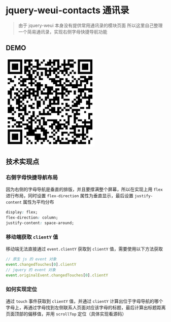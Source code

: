 # jquery-weui-contacts 通讯录

> 由于 jquery-weui 本身没有提供常用通讯录的模块页面
> 所以这里自己整理一个简易通讯录，实现右侧字母快捷导航功能

## DEMO
![手机访问](images/2017/09/1506365328.png)

## 技术实现点

### 右侧字母快捷导航布局

因为右侧的字母导航是垂直的排版，并且要撑满整个屏幕，所以在实现上用 `flex` 进行布局，同时设置 `flex-direction` 属性为垂直显示，最后设置 `justify-content` 属性为平均分布

```css
display: flex;
flex-direction: column;
justify-content: space-around;
```

### 移动端获取 `clientY` 值

移动端无法直接通过 `event.clientY` 获取到 `clientY` 值，需要使用以下方法获取

```js
// 原生 js 的 event 对象
event.changedTouches[0].clientY
// jquery 的 event 对象
event.originalEvent.changedTouches[0].clientY
```

### 如何实现定位

通过 `touch` 事件获取到 `clientY` 值，并通过 `clientY` 计算出位于字母导航的哪个字母上，再通过字母找到左侧联系人页面对应该字母的标题，最后计算出标题距离页面顶部的偏移值，并用 `scrollTop` 定位（具体实现看源码）